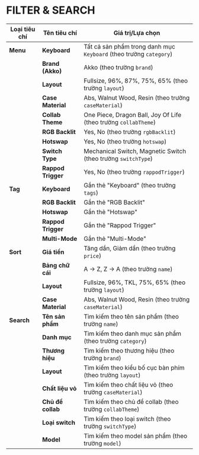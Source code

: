 # FILTER & SEARCH
| **Loại tiêu chí** | **Tên tiêu chí** | **Giá trị/Lựa chọn** |
|-------------------|------------------|----------------------|
| **Menu** | **Keyboard** | Tất cả sản phẩm trong danh mục `Keyboard` (theo trường `category`) |
| | **Brand (Akko)** | Akko (theo trường `brand`) |
| | **Layout** | Fullsize, 96%, 87%, 75%, 65% (theo trường `layout`) |
| | **Case Material** | Abs, Walnut Wood, Resin (theo trường `caseMaterial`) |
| | **Collab Theme** | One Piece, Dragon Ball, Joy Of Life (theo trường `collabTheme`) |
| | **RGB Backlit** | Yes, No (theo trường `rgbBacklit`) |
| | **Hotswap** | Yes, No (theo trường `hotswap`) |
| | **Switch Type** | Mechanical Switch, Magnetic Switch (theo trường `switchType`) |
| | **Rappod Trigger** | Yes, No (theo trường `rappodTrigger`) |
| **Tag** | **Keyboard** | Gắn thẻ "Keyboard" (theo trường `tags`) |
| | **RGB Backlit** | Gắn thẻ "RGB Backlit" |
| | **Hotswap** | Gắn thẻ "Hotswap" |
| | **Rappod Trigger** | Gắn thẻ "Rappod Trigger" |
| | **Multi-Mode** | Gắn thẻ "Multi-Mode" |
| **Sort** | **Giá tiền** | Tăng dần, Giảm dần (theo trường `price`) |
| | **Bảng chữ cái** | A → Z, Z → A (theo trường `name`) |
| | **Layout** | Fullsize, 96%, TKL, 75%, 65% (theo trường `layout`) |
| | **Case Material** | Abs, Walnut Wood, Resin (theo trường `caseMaterial`) |
| **Search** | **Tên sản phẩm** | Tìm kiếm theo tên sản phẩm (theo trường `name`) |
| | **Danh mục** | Tìm kiếm theo danh mục sản phẩm (theo trường `category`) |
| | **Thương hiệu** | Tìm kiếm theo thương hiệu (theo trường `brand`) |
| | **Layout** | Tìm kiếm theo kiểu bố cục bàn phím (theo trường `layout`) |
| | **Chất liệu vỏ** | Tìm kiếm theo chất liệu vỏ (theo trường `caseMaterial`) |
| | **Chủ đề collab** | Tìm kiếm theo chủ đề collab (theo trường `collabTheme`) |
| | **Loại switch** | Tìm kiếm theo loại switch (theo trường `switchType`) |
| | **Model** | Tìm kiếm theo model sản phẩm (theo trường `model`) |
